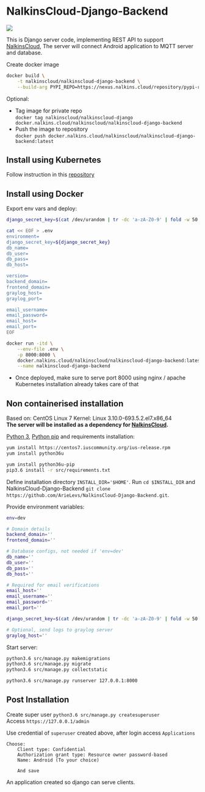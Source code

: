NalkinsCloud-Django-Backend
===========================
[![](https://img.shields.io/github/license/ArieLevs/NalkinsCloud-Django-Backend.svg)](https://github.com/ArieLevs/NalkinsCloud-Django-Backend)


This is Django server code, implementing REST API to support [NalkinsCloud](https://github.com/ArieLevs/NalkinsCloud),
The server will connect Android application to MQTT server and database.

Create docker image   
```bash
docker build \
    -t nalkinscloud/nalkinscloud-django-backend \
    --build-arg PYPI_REPO=https://nexus.nalkins.cloud/repository/pypi-repo/simple .
```  

Optional:
 - Tag image for private repo  
    `docker tag nalkinscloud/nalkinscloud-django docker.nalkins.cloud/nalkinscloud/nalkinscloud-django-backend`  
 - Push the image to repository  
    `docker push docker.nalkins.cloud/nalkinscloud/nalkinscloud-django-backend:latest`


Install using Kubernetes
------------------------
Follow instruction in this [repository](https://github.com/ArieLevs/Kubernetes-Helm-Charts)

Install using Docker
--------------------

Export env vars and deploy:
```bash
django_secret_key=$(cat /dev/urandom | tr -dc 'a-zA-Z0-9' | fold -w 50 | head -n 1)

cat << EOF > .env
environment=
django_secret_key=${django_secret_key}
db_name=
db_user=
db_pass=
db_host=

version=
backend_domain=
frontend_domain=
graylog_host=
graylog_port=

email_username=
email_password=
email_host=
email_port=
EOF

docker run -itd \
    --env-file .env \
    -p 8000:8000 \
    docker.nalkins.cloud/nalkinscloud/nalkinscloud-django-backend:latest \
    --name nalkinscloud-django-backend
```
- Once deployed, make sure to serve port 8000 using nginx / apache  
  Kubernetes installation already takes care of that


Non containerised installation
------------------------------
Based on: CentOS Linux 7 Kernel: Linux 3.10.0-693.5.2.el7.x86_64  
**The server will be installed as a dependency for [NalkinsCloud](https://github.com/ArieLevs/NalkinsCloud).**

[Python 3](https://www.python.org/downloads/), 
[Python pip](https://pip.pypa.io/en/stable/installing/) and requirements installation:  
```bash
yum install https://centos7.iuscommunity.org/ius-release.rpm
yum install python36u

yum install python36u-pip
pip3.6 install -r src/requirements.txt
```

Define installation directory `INSTALL_DIR='$HOME'`.
Run `cd $INSTALL_DIR` and NalkinsCloud-Django-Backend `git clone https://github.com/ArieLevs/NalkinsCloud-Django-Backend.git`.  

Provide environment variables:
```bash
env=dev

# Domain details
backend_domain=''
frontend_domain=''

# Database configs, not needed if 'env=dev'
db_name=''
db_user=''
db_pass=''
db_host=''

# Required for email verifications
email_host=''
email_username=''
email_password=''
email_port=''

django_secret_key=$(cat /dev/urandom | tr -dc 'a-zA-Z0-9' | fold -w 50 | head -n 1)

# Optional, send logs to graylog server
graylog_host=''
```

Start server:
```bash
python3.6 src/manage.py makemigrations
python3.6 src/manage.py migrate
python3.6 src/manage.py collectstatic

python3.6 src/manage.py runserver 127.0.0.1:8000
```

Post Installation
-----------------

Create super user `python3.6 src/manage.py createsuperuser`  
Access `https://127.0.0.1/admin`  

Use credential of `superuser` created above, after login access `Applications`
```
Choose:
	Client type: Confidential
	Authorization grant type: Resource owner password-based
	Name: Android (To your choice)
	
	And save
```
An application created so django can serve clients.
